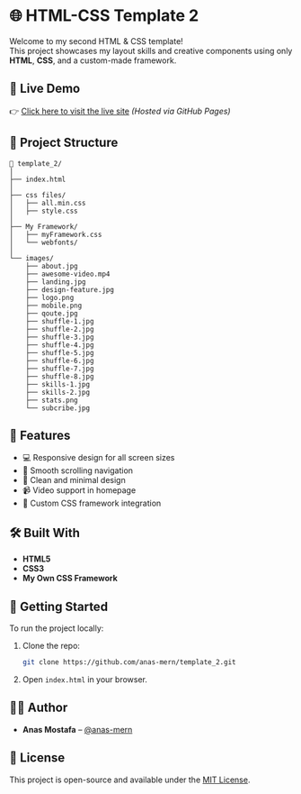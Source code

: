 # 🌐 HTML-CSS Template 2

Welcome to my second HTML & CSS template!  
This project showcases my layout skills and creative components using only **HTML**, **CSS**, and a custom-made framework.

## 📸 Live Demo  
👉 [Click here to visit the live site](https://anas-mern.github.io/template_2/) 
*(Hosted via GitHub Pages)*

## 📁 Project Structure

```
📁 template_2/
│
├── index.html
│
├── css files/
│   ├── all.min.css
│   ├── style.css
│
├── My Framework/
│   ├── myFramework.css
│   └── webfonts/
│
└── images/
    ├── about.jpg
    ├── awesome-video.mp4
    ├── landing.jpg
    ├── design-feature.jpg
    ├── logo.png
    ├── mobile.png
    ├── qoute.jpg
    ├── shuffle-1.jpg
    ├── shuffle-2.jpg
    ├── shuffle-3.jpg
    ├── shuffle-4.jpg
    ├── shuffle-5.jpg
    ├── shuffle-6.jpg
    ├── shuffle-7.jpg
    ├── shuffle-8.jpg
    ├── skills-1.jpg
    ├── skills-2.jpg
    ├── stats.png
    └── subcribe.jpg
```

## 🎯 Features

- 💻 Responsive design for all screen sizes  
- 🧭 Smooth scrolling navigation  
- 🎨 Clean and minimal design  
- 📹 Video support in homepage  
- 🧱 Custom CSS framework integration

## 🛠️ Built With

- **HTML5**
- **CSS3**
- **My Own CSS Framework**

## 🚀 Getting Started

To run the project locally:

1. Clone the repo:
   ```bash
   git clone https://github.com/anas-mern/template_2.git
   ```
2. Open `index.html` in your browser.

## 🙋‍♂️ Author

- **Anas Mostafa** – [@anas-mern](https://github.com/anas-mern)

## 📄 License

This project is open-source and available under the [MIT License](LICENSE).
